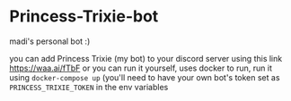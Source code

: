 # Princess-Trixie-bot
madi's personal bot :)

you can add Princess Trixie (my bot) to your discord server using this link https://waa.ai/fTbF
or you can run it yourself, uses docker to run, run it using `docker-compose up` (you'll need to have your own bot's token set as `PRINCESS_TRIXIE_TOKEN` in the env variables
